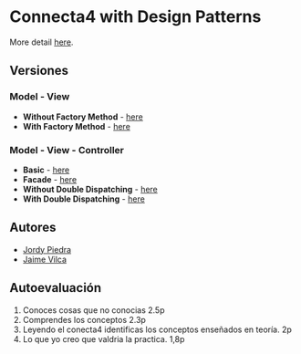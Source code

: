 # Connecta4 with Design Patterns

More detail [here](https://es.wikipedia.org/wiki/Conecta_4). 

## Versiones

### Model - View

* **Without Factory Method** - [here](https://github.com/JordyPiedra/patterns-master/tree/master/src/connect4/modelView/withoutFactoryMethod)
* **With Factory Method** - [here](https://github.com/JordyPiedra/patterns-master/tree/master/src/connect4/modelView/withFactoryMethod)

### Model - View - Controller

* **Basic** - [here](https://github.com/JordyPiedra/patterns-master/tree/master/src/connect4/modelViewController/basic)
* **Facade** - [here](https://github.com/JordyPiedra/patterns-master/tree/master/src/connect4/modelViewController/facade)
* **Without Double Dispatching** - [here](https://github.com/JordyPiedra/patterns-master/tree/master/src/connect4/modelViewController/withoutDoubleDispatching)
* **With Double Dispatching** - [here](https://github.com/JordyPiedra/patterns-master/tree/master/src/connect4/modelViewController/withDoubleDispatching)

## Autores

* [Jordy Piedra](https://github.com/JordyPiedra)
* [Jaime Vilca](https://github.com/jaimevilca)

## Autoevaluación
1. Conoces cosas que no conocias 2.5p
2. Comprendes los conceptos  2.3p
3. Leyendo el conecta4 identificas los conceptos enseñados en teoría. 2p
4. Lo que yo creo que valdria la practica. 1,8p

